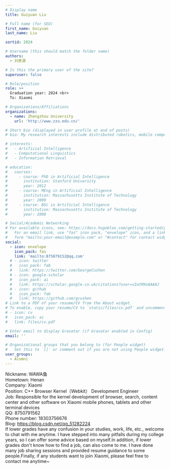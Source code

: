```yaml
---
# Display name
title: Guiyuan Liu

# Full name (for SEO)
first_name: Guiyuan
last_name: Liu

sortid: 2024

# Username (this should match the folder name)
authors:
  - 刘贵源

# Is this the primary user of the site?
superuser: false

# Role/position
role: >+
  Graduation year: 2024 <br>
  To: Xiaomi

# Organizations/Affiliations
organizations:
  - name: Zhengzhou University
    url: 'http://www.zzu.edu.cn/'

# Short bio (displayed in user profile at end of posts)
# bio: My research interests include distributed robotics, mobile computing and programmable matter.

# interests:
#   - Artificial Intelligence
#   - Computational Linguistics
#   - Information Retrieval

# education:
#   courses:
#     - course: PhD in Artificial Intelligence
#       institution: Stanford University
#       year: 2012
#     - course: MEng in Artificial Intelligence
#       institution: Massachusetts Institute of Technology
#       year: 2009
#     - course: BSc in Artificial Intelligence
#       institution: Massachusetts Institute of Technology
#       year: 2008

# Social/Academic Networking
# For available icons, see: https://docs.hugoblox.com/getting-started/page-builder/#icons
#   For an email link, use "fas" icon pack, "envelope" icon, and a link in the
#   form "mailto:your-email@example.com" or "#contact" for contact widget.
social:
  - icon: envelope
    icon_pack: fas
    link: 'mailto:875079152@qq.com'
  # - icon: twitter
  #   icon_pack: fab
  #   link: https://twitter.com/GeorgeCushen
  # - icon: google-scholar
  #   icon_pack: ai
  #   link: https://scholar.google.co.uk/citations?user=sIwtMXoAAAAJ
  # - icon: github
  #   icon_pack: fab
  #   link: https://github.com/gcushen
# Link to a PDF of your resume/CV from the About widget.
# To enable, copy your resume/CV to `static/files/cv.pdf` and uncomment the lines below.
# - icon: cv
#   icon_pack: ai
#   link: files/cv.pdf

# Enter email to display Gravatar (if Gravatar enabled in Config)
email: ''

# Organizational groups that you belong to (for People widget)
#   Set this to `[]` or comment out if you are not using People widget.
user_groups:
  - Alumni
---
```


Nickname: WAWA鱼 <br>
Hometown: Henan <br>
Company: Xiaomi <br>
Position: C++ Browser Kernel（Webkit） Development Engineer <br>
Job: Responsible for the kernel development of browser, search, content center and other software on Xiaomi mobile phones, tablets and other terminal devices <br>
QQ: 8750791562 <br>
Phone number: 18303756676 <br>
Blog: https://blog.csdn.net/qq_51282224 <br>
If lower grades have any confusion in your studies, work, life, etc., welcome to chat with me anytime. I have stepped into many pitfalls during my college years, so I can offer some advice based on myself.In addition, if lower grades don't know how to find a job, can also come to me. I have done many job sharing sessions and provided resume guidance to some people.Finally, if any students want to join Xiaomi, please feel free to contact me anytime~
